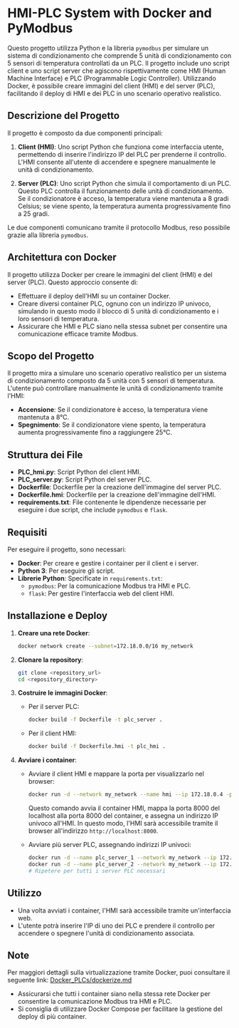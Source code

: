 # HMI-PLC System with Docker and PyModbus

Questo progetto utilizza Python e la libreria `pymodbus` per simulare un sistema di condizionamento che comprende 5 unità di condizionamento con 5 sensori di temperatura controllati da un PLC. Il progetto include uno script client e uno script server che agiscono rispettivamente come HMI (Human Machine Interface) e PLC (Programmable Logic Controller). Utilizzando Docker, è possibile creare immagini del client (HMI) e del server (PLC), facilitando il deploy di HMI e dei PLC in uno scenario operativo realistico.

## Descrizione del Progetto

Il progetto è composto da due componenti principali:

1. **Client (HMI)**: Uno script Python che funziona come interfaccia utente, permettendo di inserire l'indirizzo IP del PLC per prenderne il controllo. L'HMI consente all'utente di accendere e spegnere manualmente le unità di condizionamento.

2. **Server (PLC)**: Uno script Python che simula il comportamento di un PLC. Questo PLC controlla il funzionamento delle unità di condizionamento. Se il condizionatore è acceso, la temperatura viene mantenuta a 8 gradi Celsius; se viene spento, la temperatura aumenta progressivamente fino a 25 gradi.

Le due componenti comunicano tramite il protocollo Modbus, reso possibile grazie alla libreria `pymodbus`.

## Architettura con Docker

Il progetto utilizza Docker per creare le immagini del client (HMI) e del server (PLC). Questo approccio consente di:

- Effettuare il deploy dell'HMI su un container Docker.
- Creare diversi container PLC, ognuno con un indirizzo IP univoco, simulando in questo modo il blocco di 5 unità di condizionamento e i loro sensori di temperatura.
- Assicurare che HMI e PLC siano nella stessa subnet per consentire una comunicazione efficace tramite Modbus.

## Scopo del Progetto

Il progetto mira a simulare uno scenario operativo realistico per un sistema di condizionamento composto da 5 unità con 5 sensori di temperatura. L'utente può controllare manualmente le unità di condizionamento tramite l'HMI:

- **Accensione**: Se il condizionatore è acceso, la temperatura viene mantenuta a 8°C.
- **Spegnimento**: Se il condizionatore viene spento, la temperatura aumenta progressivamente fino a raggiungere 25°C.

## Struttura dei File

- **PLC\_hmi.py**: Script Python del client HMI.
- **PLC\_server.py**: Script Python del server PLC.
- **Dockerfile**: Dockerfile per la creazione dell'immagine del server PLC.
- **Dockerfile.hmi**: Dockerfile per la creazione dell'immagine dell'HMI.
- **requirements.txt**: File contenente le dipendenze necessarie per eseguire i due script, che include `pymodbus` e `flask`.

## Requisiti

Per eseguire il progetto, sono necessari:

- **Docker**: Per creare e gestire i container per il client e i server.
- **Python 3**: Per eseguire gli script.
- **Librerie Python**: Specificate in `requirements.txt`:
  - `pymodbus`: Per la comunicazione Modbus tra HMI e PLC.
  - `flask`: Per gestire l'interfaccia web del client HMI.

## Installazione e Deploy

1. **Creare una rete Docker**:

   ```bash
   docker network create --subnet=172.18.0.0/16 my_network
   ```

2. **Clonare la repository**:

   ```bash
   git clone <repository_url>
   cd <repository_directory>
   ```

3. **Costruire le immagini Docker**:

   - Per il server PLC:
     ```bash
     docker build -f Dockerfile -t plc_server .
     ```
   - Per il client HMI:
     ```bash
     docker build -f Dockerfile.hmi -t plc_hmi .
     ```

4. **Avviare i container**:

   - Avviare il client HMI e mappare la porta per visualizzarlo nel browser:
     ```bash
     docker run -d --network my_network --name hmi --ip 172.18.0.4 -p 8000:8000 plc_hmi
     ```
     Questo comando avvia il container HMI, mappa la porta 8000 del localhost alla porta 8000 del container, e assegna un indirizzo IP univoco all'HMI. In questo modo, l'HMI sarà accessibile tramite il browser all'indirizzo `http://localhost:8000`.

   - Avviare più server PLC, assegnando indirizzi IP univoci:
     ```bash
     docker run -d --name plc_server_1 --network my_network --ip 172.18.0.2 plc_server
     docker run -d --name plc_server_2 --network my_network --ip 172.18.0.3 plc_server
     # Ripetere per tutti i server PLC necessari
     ```

## Utilizzo

- Una volta avviati i container, l'HMI sarà accessibile tramite un'interfaccia web.
- L'utente potrà inserire l'IP di uno dei PLC e prendere il controllo per accendere o spegnere l'unità di condizionamento associata.

## Note

Per maggiori dettagli sulla virtualizzazione tramite Docker, puoi consultare il seguente link: [Docker\_PLCs/dockerize.md](Docker_PLCs/dockerize.md)

- Assicurarsi che tutti i container siano nella stessa rete Docker per consentire la comunicazione Modbus tra HMI e PLC.
- Si consiglia di utilizzare Docker Compose per facilitare la gestione del deploy di più container.


